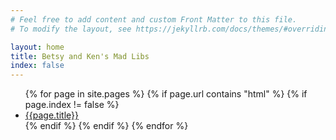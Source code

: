 ```yaml
---
# Feel free to add content and custom Front Matter to this file.
# To modify the layout, see https://jekyllrb.com/docs/themes/#overriding-theme-defaults

layout: home
title: Betsy and Ken's Mad Libs
index: false
---
```

<div class="container">
<ul style="none">
{% for page in site.pages %}
{% if page.url contains "html" %}
{% if page.index != false %}
<li><a href=".{{page.permalink}}">{{page.title}}</a></li>
{% endif %}
{% endif %}
{% endfor %}
</ul>